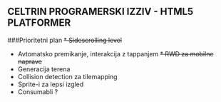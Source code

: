 ## CELTRIN PROGRAMERSKI IZZIV - HTML5 PLATFORMER
###Prioritetni plan
~~* Sidescrolling level~~
* Avtomatsko premikanje, interakcija z tappanjem
~~* RWD za mobilne naprave~~ 
* Generacija terena
* Collision detection za tilemapping
* Sprite-i za lepsi izgled
* Consumabli ?
